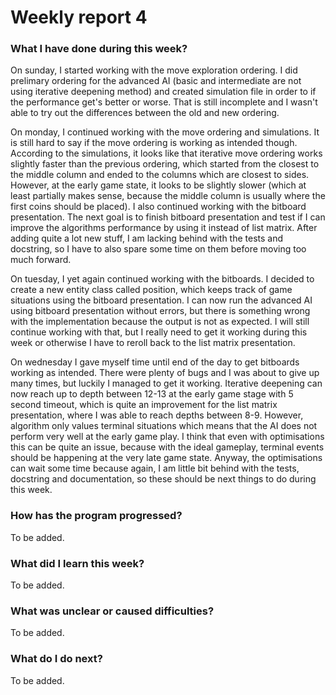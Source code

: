 # Weekly report 4

### What I have done during this week?

On sunday, I started working with the move exploration ordering. I did prelimary ordering for the advanced AI (basic and intermediate are not using iterative deepening method) and created simulation file in order to if the performance get's better or worse. That is still incomplete and I wasn't able to try out the differences between the old and new ordering.

On monday, I continued working with the move ordering and simulations. It is still hard to say if the move ordering is working as intended though. According to the simulations, it looks like that iterative move ordering works slightly faster than the previous ordering, which started from the closest to the middle column and ended to the columns which are closest to sides. However, at the early game state, it looks to be slightly slower (which at least partially makes sense, because the middle column is usually where the first coins should be placed). I also continued working with the bitboard presentation. The next goal is to finish bitboard presentation and test if I can improve the algorithms performance by using it instead of list matrix. After adding quite a lot new stuff, I am lacking behind with the tests and docstring, so I have to also spare some time on them before moving too much forward.

On tuesday, I yet again continued working with the bitboards. I decided to create a new entity class called position, which keeps track of game situations using the bitboard presentation. I can now run the advanced AI using bitboard presentation without errors, but there is something wrong with the implementation because the output is not as expected. I will still continue working with that, but I really need to get it working during this week or otherwise I have to reroll back to the list matrix presentation.

On wednesday I gave myself time until end of the day to get bitboards working as intended. There were plenty of bugs and I was about to give up many times, but luckily I managed to get it working. Iterative deepening can now reach up to depth between 12-13 at the early game stage with 5 second timeout, which is quite an improvement for the list matrix presentation, where I was able to reach depths between 8-9. However, algorithm only values terminal situations which means that the AI does not perform very well at the early game play. I think that even with optimisations this can be quite an issue, because with the ideal gameplay, terminal events should be happening at the very late game state. Anyway, the optimisations can wait some time because again, I am little bit behind with the tests, docstring and documentation, so these should be next things to do during this week.

### How has the program progressed?

To be added.

### What did I learn this week?

To be added.

### What was unclear or caused difficulties?

To be added.

### What do I do next?

To be added.


